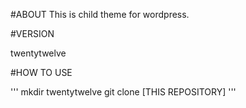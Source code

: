 #ABOUT
This is child theme for wordpress.

#VERSION

twentytwelve

#HOW TO USE

'''
mkdir twentytwelve
git clone [THIS REPOSITORY]
'''
